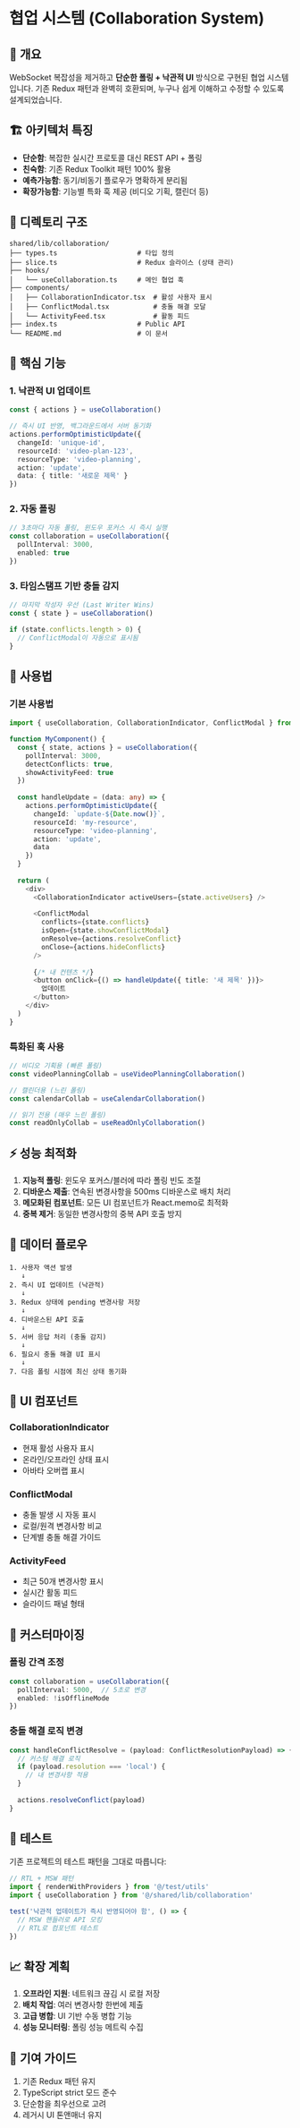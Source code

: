# 협업 시스템 (Collaboration System)

## 🎯 개요

WebSocket 복잡성을 제거하고 **단순한 폴링 + 낙관적 UI** 방식으로 구현된 협업 시스템입니다.
기존 Redux 패턴과 완벽히 호환되며, 누구나 쉽게 이해하고 수정할 수 있도록 설계되었습니다.

## 🏗️ 아키텍처 특징

- **단순함**: 복잡한 실시간 프로토콜 대신 REST API + 폴링
- **친숙함**: 기존 Redux Toolkit 패턴 100% 활용
- **예측가능함**: 동기/비동기 플로우가 명확하게 분리됨
- **확장가능함**: 기능별 특화 훅 제공 (비디오 기획, 캘린더 등)

## 📁 디렉토리 구조

```
shared/lib/collaboration/
├── types.ts                    # 타입 정의
├── slice.ts                    # Redux 슬라이스 (상태 관리)
├── hooks/
│   └── useCollaboration.ts     # 메인 협업 훅
├── components/
│   ├── CollaborationIndicator.tsx  # 활성 사용자 표시
│   ├── ConflictModal.tsx           # 충돌 해결 모달
│   └── ActivityFeed.tsx            # 활동 피드
├── index.ts                    # Public API
└── README.md                   # 이 문서
```

## 🚀 핵심 기능

### 1. 낙관적 UI 업데이트
```typescript
const { actions } = useCollaboration()

// 즉시 UI 반영, 백그라운드에서 서버 동기화
actions.performOptimisticUpdate({
  changeId: 'unique-id',
  resourceId: 'video-plan-123',
  resourceType: 'video-planning',
  action: 'update',
  data: { title: '새로운 제목' }
})
```

### 2. 자동 폴링
```typescript
// 3초마다 자동 폴링, 윈도우 포커스 시 즉시 실행
const collaboration = useCollaboration({
  pollInterval: 3000,
  enabled: true
})
```

### 3. 타임스탬프 기반 충돌 감지
```typescript
// 마지막 작성자 우선 (Last Writer Wins)
const { state } = useCollaboration()

if (state.conflicts.length > 0) {
  // ConflictModal이 자동으로 표시됨
}
```

## 🔧 사용법

### 기본 사용법
```typescript
import { useCollaboration, CollaborationIndicator, ConflictModal } from '@/shared/lib/collaboration'

function MyComponent() {
  const { state, actions } = useCollaboration({
    pollInterval: 3000,
    detectConflicts: true,
    showActivityFeed: true
  })
  
  const handleUpdate = (data: any) => {
    actions.performOptimisticUpdate({
      changeId: `update-${Date.now()}`,
      resourceId: 'my-resource',
      resourceType: 'video-planning',
      action: 'update',
      data
    })
  }
  
  return (
    <div>
      <CollaborationIndicator activeUsers={state.activeUsers} />
      
      <ConflictModal
        conflicts={state.conflicts}
        isOpen={state.showConflictModal}
        onResolve={actions.resolveConflict}
        onClose={actions.hideConflicts}
      />
      
      {/* 내 컨텐츠 */}
      <button onClick={() => handleUpdate({ title: '새 제목' })}>
        업데이트
      </button>
    </div>
  )
}
```

### 특화된 훅 사용
```typescript
// 비디오 기획용 (빠른 폴링)
const videoPlanningCollab = useVideoPlanningCollaboration()

// 캘린더용 (느린 폴링) 
const calendarCollab = useCalendarCollaboration()

// 읽기 전용 (매우 느린 폴링)
const readOnlyCollab = useReadOnlyCollaboration()
```

## ⚡ 성능 최적화

1. **지능적 폴링**: 윈도우 포커스/블러에 따라 폴링 빈도 조절
2. **디바운스 제출**: 연속된 변경사항을 500ms 디바운스로 배치 처리
3. **메모화된 컴포넌트**: 모든 UI 컴포넌트가 React.memo로 최적화
4. **중복 제거**: 동일한 변경사항의 중복 API 호출 방지

## 🔄 데이터 플로우

```
1. 사용자 액션 발생
   ↓
2. 즉시 UI 업데이트 (낙관적)
   ↓
3. Redux 상태에 pending 변경사항 저장
   ↓
4. 디바운스된 API 호출
   ↓
5. 서버 응답 처리 (충돌 감지)
   ↓
6. 필요시 충돌 해결 UI 표시
   ↓
7. 다음 폴링 시점에 최신 상태 동기화
```

## 🎨 UI 컴포넌트

### CollaborationIndicator
- 현재 활성 사용자 표시
- 온라인/오프라인 상태 표시
- 아바타 오버랩 표시

### ConflictModal  
- 충돌 발생 시 자동 표시
- 로컬/원격 변경사항 비교
- 단계별 충돌 해결 가이드

### ActivityFeed
- 최근 50개 변경사항 표시  
- 실시간 활동 피드
- 슬라이드 패널 형태

## 🔧 커스터마이징

### 폴링 간격 조정
```typescript
const collaboration = useCollaboration({
  pollInterval: 5000,  // 5초로 변경
  enabled: !isOfflineMode
})
```

### 충돌 해결 로직 변경
```typescript
const handleConflictResolve = (payload: ConflictResolutionPayload) => {
  // 커스텀 해결 로직
  if (payload.resolution === 'local') {
    // 내 변경사항 적용
  }
  
  actions.resolveConflict(payload)
}
```

## 🧪 테스트

기존 프로젝트의 테스트 패턴을 그대로 따릅니다:

```typescript
// RTL + MSW 패턴
import { renderWithProviders } from '@/test/utils'
import { useCollaboration } from '@/shared/lib/collaboration'

test('낙관적 업데이트가 즉시 반영되어야 함', () => {
  // MSW 핸들러로 API 모킹
  // RTL로 컴포넌트 테스트
})
```

## 📈 확장 계획

1. **오프라인 지원**: 네트워크 끊김 시 로컬 저장
2. **배치 작업**: 여러 변경사항 한번에 제출  
3. **고급 병합**: UI 기반 수동 병합 기능
4. **성능 모니터링**: 폴링 성능 메트릭 수집

## 🤝 기여 가이드

1. 기존 Redux 패턴 유지
2. TypeScript strict 모드 준수
3. 단순함을 최우선으로 고려
4. 레거시 UI 톤앤매너 유지